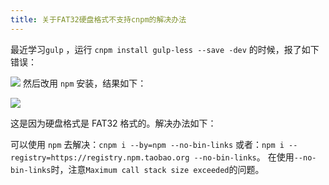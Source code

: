 ```yaml
---
title: 关于FAT32硬盘格式不支持cnpm的解决办法
---
```


最近学习`gulp` ，运行 `cnpm install gulp-less --save -dev` 的时候，报了如下错误：

![](https://sunchang.oss-cn-beijing.aliyuncs.com/image/1538374778411-6aced56f-f403-4e44-aa60-4941d8c82a99.png)
 然后改用 `npm` 安装，结果如下：
 
 ![](https://sunchang.oss-cn-beijing.aliyuncs.com/image/1538374852301-bc8c73d5-bcfa-4fb5-aa02-0d6b5d702cef.png)
 
 这是因为硬盘格式是 FAT32 格式的。解决办法如下：

可以使用 `npm` 去解决：`cnpm i --by=npm --no-bin-links`
或者：```npm i --registry=https://registry.npm.taobao.org --no-bin-links```。
在使用```--no-bin-links```时，注意```Maximum call stack size exceeded```的问题。
